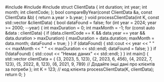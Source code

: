 #include <iostream>
#include <vector>
#include <algorithm>
struct ClientData {
    int duration;
    int year;
    int month;
    int clientCode;
};
bool compareByYear(const ClientData &a, const ClientData &b) {
    return a.year > b.year;
}
void processClientData(int K, const std::vector<ClientData> &clientData) {
    bool dataFound = false;
    for (int year = 2024; year >= 2000; --year) {
        int maxDuration = 0;
        int maxMonth = -1;
        for (const auto &data : clientData) {
            if (data.clientCode == K && data.year == year && data.duration > maxDuration) {
                maxDuration = data.duration;
                maxMonth = data.month;
                dataFound = true;
            }
        }
        if (dataFound) {
            std::cout << year << " " << maxMonth << " " << maxDuration << std::endl;
            dataFound = false;
        }
    }
    if (!dataFound) {
        std::cout << "Немає даних" << std::endl;
    }
}
int main() {
    std::vector<ClientData> clientData = {
        {3, 2023, 5, 123},
        {2, 2023, 6, 456},
        {4, 2022, 7, 123},
        {5, 2022, 8, 123},
        {6, 2021, 9, 789}
        // Додайте інші дані про клієнтів за потреби
    };
    int K = 123; // код клієнта
    processClientData(K, clientData);
    return 0;
}
